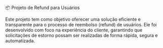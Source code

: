 📦 Projeto de Refund para Usuários

Este projeto tem como objetivo oferecer uma solução eficiente e transparente para o processo de reembolso (refund) de usuários. Ele foi desenvolvido com foco na experiência do cliente, garantindo que solicitações de estorno possam ser realizadas de forma rápida, segura e automatizada.
